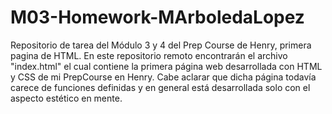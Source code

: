 # M03-Homework-MArboledaLopez
Repositorio de tarea del Módulo 3 y 4 del Prep Course de Henry, primera pagina de HTML.
En este repositorio remoto encontrarán el archivo "index.html" el cual contiene la primera página web desarrollada con HTML y CSS de mi PrepCourse en Henry. Cabe aclarar que dicha página todavía carece de funciones definidas y en general está desarrollada solo con el aspecto estético en mente.